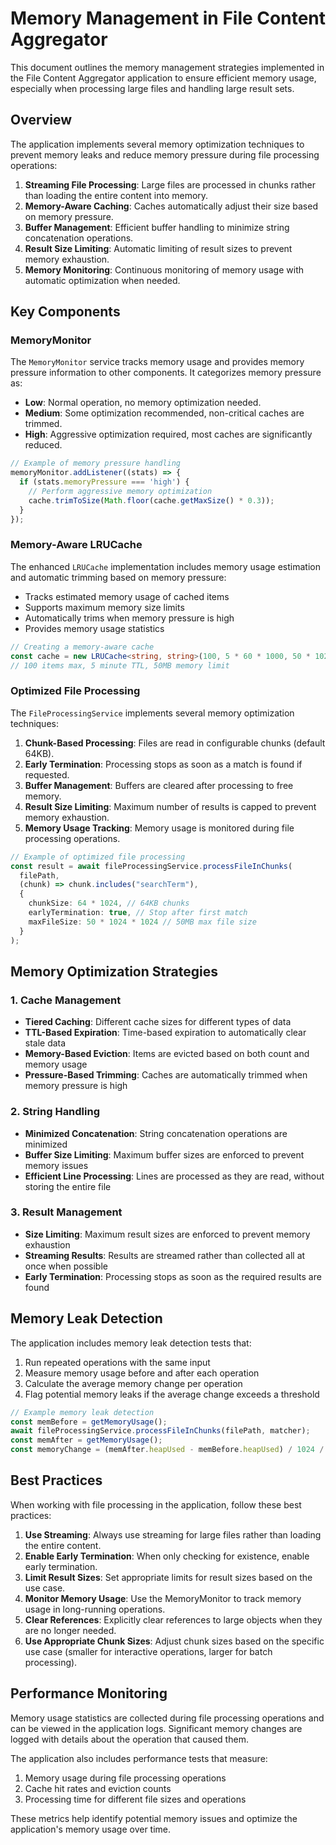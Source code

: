 # Memory Management in File Content Aggregator

This document outlines the memory management strategies implemented in the File Content Aggregator application to ensure efficient memory usage, especially when processing large files and handling large result sets.

## Overview

The application implements several memory optimization techniques to prevent memory leaks and reduce memory pressure during file processing operations:

1. **Streaming File Processing**: Large files are processed in chunks rather than loading the entire content into memory.
2. **Memory-Aware Caching**: Caches automatically adjust their size based on memory pressure.
3. **Buffer Management**: Efficient buffer handling to minimize string concatenation operations.
4. **Result Size Limiting**: Automatic limiting of result sizes to prevent memory exhaustion.
5. **Memory Monitoring**: Continuous monitoring of memory usage with automatic optimization when needed.

## Key Components

### MemoryMonitor

The `MemoryMonitor` service tracks memory usage and provides memory pressure information to other components. It categorizes memory pressure as:

- **Low**: Normal operation, no memory optimization needed.
- **Medium**: Some optimization recommended, non-critical caches are trimmed.
- **High**: Aggressive optimization required, most caches are significantly reduced.

```typescript
// Example of memory pressure handling
memoryMonitor.addListener((stats) => {
  if (stats.memoryPressure === 'high') {
    // Perform aggressive memory optimization
    cache.trimToSize(Math.floor(cache.getMaxSize() * 0.3));
  }
});
```

### Memory-Aware LRUCache

The enhanced `LRUCache` implementation includes memory usage estimation and automatic trimming based on memory pressure:

- Tracks estimated memory usage of cached items
- Supports maximum memory size limits
- Automatically trims when memory pressure is high
- Provides memory usage statistics

```typescript
// Creating a memory-aware cache
const cache = new LRUCache<string, string>(100, 5 * 60 * 1000, 50 * 1024 * 1024);
// 100 items max, 5 minute TTL, 50MB memory limit
```

### Optimized File Processing

The `FileProcessingService` implements several memory optimization techniques:

1. **Chunk-Based Processing**: Files are read in configurable chunks (default 64KB).
2. **Early Termination**: Processing stops as soon as a match is found if requested.
3. **Buffer Management**: Buffers are cleared after processing to free memory.
4. **Result Size Limiting**: Maximum number of results is capped to prevent memory exhaustion.
5. **Memory Usage Tracking**: Memory usage is monitored during file processing operations.

```typescript
// Example of optimized file processing
const result = await fileProcessingService.processFileInChunks(
  filePath,
  (chunk) => chunk.includes("searchTerm"),
  {
    chunkSize: 64 * 1024, // 64KB chunks
    earlyTermination: true, // Stop after first match
    maxFileSize: 50 * 1024 * 1024 // 50MB max file size
  }
);
```

## Memory Optimization Strategies

### 1. Cache Management

- **Tiered Caching**: Different cache sizes for different types of data
- **TTL-Based Expiration**: Time-based expiration to automatically clear stale data
- **Memory-Based Eviction**: Items are evicted based on both count and memory usage
- **Pressure-Based Trimming**: Caches are automatically trimmed when memory pressure is high

### 2. String Handling

- **Minimized Concatenation**: String concatenation operations are minimized
- **Buffer Size Limiting**: Maximum buffer sizes are enforced to prevent memory issues
- **Efficient Line Processing**: Lines are processed as they are read, without storing the entire file

### 3. Result Management

- **Size Limiting**: Maximum result sizes are enforced to prevent memory exhaustion
- **Streaming Results**: Results are streamed rather than collected all at once when possible
- **Early Termination**: Processing stops as soon as the required results are found

## Memory Leak Detection

The application includes memory leak detection tests that:

1. Run repeated operations with the same input
2. Measure memory usage before and after each operation
3. Calculate the average memory change per operation
4. Flag potential memory leaks if the average change exceeds a threshold

```typescript
// Example memory leak detection
const memBefore = getMemoryUsage();
await fileProcessingService.processFileInChunks(filePath, matcher);
const memAfter = getMemoryUsage();
const memoryChange = (memAfter.heapUsed - memBefore.heapUsed) / 1024 / 1024;
```

## Best Practices

When working with file processing in the application, follow these best practices:

1. **Use Streaming**: Always use streaming for large files rather than loading the entire content.
2. **Enable Early Termination**: When only checking for existence, enable early termination.
3. **Limit Result Sizes**: Set appropriate limits for result sizes based on the use case.
4. **Monitor Memory Usage**: Use the MemoryMonitor to track memory usage in long-running operations.
5. **Clear References**: Explicitly clear references to large objects when they are no longer needed.
6. **Use Appropriate Chunk Sizes**: Adjust chunk sizes based on the specific use case (smaller for interactive operations, larger for batch processing).

## Performance Monitoring

Memory usage statistics are collected during file processing operations and can be viewed in the application logs. Significant memory changes are logged with details about the operation that caused them.

The application also includes performance tests that measure:

1. Memory usage during file processing operations
2. Cache hit rates and eviction counts
3. Processing time for different file sizes and operations

These metrics help identify potential memory issues and optimize the application's memory usage over time.
